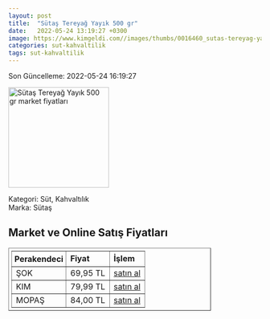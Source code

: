 ```yaml
---
layout: post
title:  "Sütaş Tereyağ Yayık 500 gr"
date:   2022-05-24 13:19:27 +0300
image: https://www.kimgeldi.com//images/thumbs/0016460_sutas-tereyag-yayik-500-gr-_510.jpeg
categories: sut-kahvaltilik
tags: sut-kahvaltilik
---
```


Son Güncelleme: 2022-05-24 16:19:27

<img src="https://www.kimgeldi.com//images/thumbs/0016460_sutas-tereyag-yayik-500-gr-_510.jpeg" width="200" alt="Sütaş Tereyağ Yayık 500 gr market fiyatları" />

Kategori: Süt, Kahvaltılık
<br />
Marka: Sütaş

<h2>Market ve Online Satış Fiyatları</h2>

<table border="1" style="padding: 5px;width:80%;">
  <tr>
    <td style="padding: 5px;"><strong>Perakendeci</strong></td>
    <td><strong>Fiyat</strong></td>
    <td><strong>İşlem</strong></td>
  </tr>
  <tr>
              <td title="Şok">ŞOK</td>
              <td>69,95 TL</td>
              <td><a title="Şok" target="_blank" href="https://www.sokmarket.com.tr/geleneksel-tereyag-500-gr-p-3601/">satın al</a></td>
            </tr><tr>
              <td title="Kim">KIM</td>
              <td>79,99 TL</td>
              <td><a title="Kim" target="_blank" href="https://www.kimgeldi.com/sutas-tereyag-yayik-500-gr">satın al</a></td>
            </tr><tr>
              <td title="Mopaş">MOPAŞ</td>
              <td>84,00 TL</td>
              <td><a title="Mopaş" target="_blank" href="https://www.mopas.com.tr/sutas-yayik-tereyag-500-gr/p/824">satın al</a></td>
            </tr>
</table>
